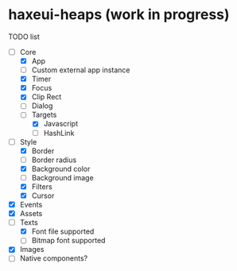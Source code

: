 # haxeui-heaps (work in progress)

TODO list

* [ ] Core
    * [x] App
    * [ ] Custom external app instance
    * [x] Timer
    * [x] Focus
    * [x] Clip Rect
    * [ ] Dialog
    * [ ] Targets
        * [x] Javascript
        * [ ] HashLink
* [ ] Style
    * [x] Border
    * [ ] Border radius
    * [x] Background color
    * [ ] Background image
    * [x] Filters
    * [x] Cursor
* [x] Events
* [x] Assets
* [ ] Texts
    * [x] Font file supported
    * [ ] Bitmap font supported
* [x] Images
* [ ] Native components?